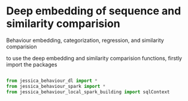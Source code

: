 # Deep embedding of sequence and similarity comparision

Behaviour embedding, categorization, regression, and similarity comparision

to use the deep embedding and similarity comparision functions, firstly import the packages

```python

from jessica_behaviour_dl import *
from jessica_behaviour_spark import * 
from jessica_behaviour_local_spark_building import sqlContext

```
